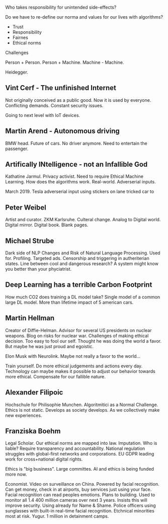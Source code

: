 
Who takes responsibility for unintended side-effects?

Do we have to re-define our norma and values for our lives with algorithms?

- Trust
- Responsibility
- Fairnes
- Ethical norms

Challenges

Person + Person. Person + Machine. Machine - Machine.

Heidegger.

## Vint Cerf - The unfinished Internet
Not originally conceived as a public good.
Now it is used by everyone.
Conflicting demands.
Constant security issues.

Going to next level with IoT devices.

## Martin Arend - Autonomous driving
BMW head.
Future of cars.
No driver anymore.
Need to entertain the passenger.


## Artifically INtelligence - not an Infallible God
Kathatine Jarmul.
Privacy activist.
Need to require Ethical Machine Learning.
How does the algorithms work.
Real-world. Adverserial inputs.

March 2019.
Tesla adverserial input using stickers on lane tricked car to

## Peter Weibel
Artist and curator. ZKM Karlsruhe.
Culteral change. Analog to Digital world.
Digital mirror.
Digital book. Blank pages.

## Michael Strube
Dark side of NLP
Changes and Risk of Natural Language Processing.
Used for.
Profiling.
Targeted ads.
Censorship and triggering in autheriterian states.
Line between cool and dangerous research?
A system might know you better than your phyciatrist.


## Deep Learning has a terrible Carbon Footprint
How much CO2 does training a DL model take?
Single model of a common large DL model.
More than lifetime impact of 5 american cars.

## Martin Hellman
Creator of Diffie-Helman.
Advisor for several US presidents on nuclear weapons.
Blog on risks for nuclear war.
Challenges of making ethical decision.
Too easy to fool our self. 
Thought he was doing the world a favor.
But maybe he was just proud and egoistic.

Elon Musk with Neurolink. Maybe not really a favor to the world...

Train yourself. Do more ethical judgements and actions every day.
Technology can maybe makes it possible to adjust our behavior towards more ethical.
Compensate for our fallible nature.

## Alexander Filipoic
Hochschule for Philisophie Munchen.
Algoritmitici as a Normal Challenge.
Ethics is not static.
Develops as society develops.
As we collectively make new experiences.

## Franziska Boehm
Legal Scholar.
Our ethical norms are mapped into law.
Imputation. Who is liable?
Require transparency and accountability.
National regulation struggles with global-first networks and corporations.
EU GDPR leading work for cross+national digital rights.

Ethics is "big business".
Large committes.
AI and ethics is being funded more now.

Economist. Video on surveillance on China.
Powered by facial recognition.
Can get money, check in at airports, buy services just using your face.
Facial recognition can read peoples emotions.
Plans to building.
Used to monitor all 1.4 
400 million cameras over next 3 years.
Insists this will improve security.
Using already for Name & Shame.
Police officers using sunglasses with built-in real-time facial recognition.
Etchnical minorities most at risk.
Yugur.
1 million in detainment camps.



